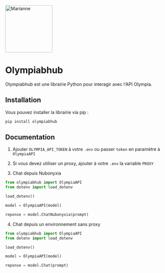 <img src="static/Marianne.png" alt="Marianne" width="150"/>

# Olympiabhub

Olympiabhub est une librairie Python pour interagir avec l'API Olympia.

## Installation

Vous pouvez installer la librairie via pip :

```sh
pip install olympiabhub
```

## Documentation

1. Ajouter `OLYMPIA_API_TOKEN` à votre `.env` ou passer `token` en paramètre à `OlympiaAPI`

2. Si vous devez utiliser un proxy, ajouter à votre `.env` la variable `PROXY`

3. Chat depuis Nubonyxia

```py
from olympiabhub import OlympiaAPI
from dotenv import load_dotenv

load_dotenv()

model = OlympiaAPI(model)

reponse = model.ChatNubonyxia(prompt)
```

4. Chat depuis un environnement sans proxy

```py
from olympiabhub import OlympiaAPI
from dotenv import load_dotenv

load_dotenv()

model = OlympiaAPI(model)

reponse = model.Chat(prompt)
```
